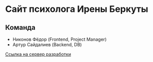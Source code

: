 # Сайт психолога Ирены Беркуты

## Команда
- Никонов Фёдор (Frontend, Project Manager)
- Артур Сайдалиев (Backend, DB)

[Ссылка на сервер разработки](https://frity.ru/shpargalki/)
